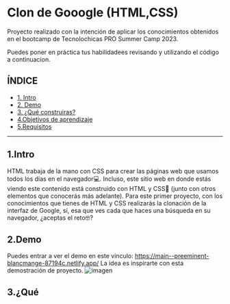 # Clon de Gooogle (HTML,CSS)

Proyecto realizado con la intención de aplicar los conocimientos obtenidos en el bootcamp de Tecnolochicas PRO Summer Camp 2023.

Puedes poner en práctica tus habilidadees revisando y utilizando el código a continuacion.

## ÍNDICE

* [1. Intro](https://github.com/EsmeraldaFloreSK/clon-de-google#1intro)
 * [2. Demo](url)
* [3. ¿Qué construiras?](url)
* [4.Objetivos de aprendizaje](url)
* [5.Requisitos](url)

***
## 1.Intro

HTML trabaja de la mano con CSS para crear las páginas web que usamos todos los días en el navegador💻. Incluso, este sitio web en donde estás viendo este contenido está construido con HTML y CSS🤯 (junto con otros elementos que conocerás más adelante). Para este primer proyecto, con los conocimientos que tienes de HTML y CSS realizarás la clonación de la interfaz de Google, sí, esa que ves cada que haces una búsqueda en su navegador, ¿aceptas el reto🤓?

## 2.Demo

Puedes entrar a ver el demo en este vinculo: https://main--preeminent-blancmange-87194c.netlify.app/
La idea es inspirarte con esta demostración de proyecto. 
![imagen]("./../imagenes/googlelogo.png")


## 3.¿Qué



